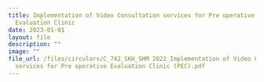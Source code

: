```yaml
---
title: Implementation of Video Consultation services for Pre operative
  Evaluation Clinic
date: 2023-01-01
layout: file
description: ""
image: ""
file_url: /files/circulars/C_742_SKH_SHM 2022_Implementation of Video Consultation
  services for Pre operative Evaluation Clinic (PEC).pdf
---
```

